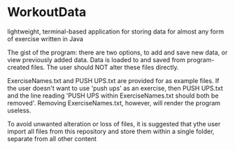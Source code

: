# WorkoutData
lightweight, terminal-based application for storing data for almost any form of exercise written in Java



The gist of the program:
there are two options, to add and save new data, or view previously added data.
Data is loaded to and saved from program-created files. The user should NOT alter these files directly.

ExerciseNames.txt and PUSH UPS.txt are provided for as example files. If the user doesn't want to use
'push ups' as an exercise, then PUSH UPS.txt and the line reading 'PUSH UPS within ExerciseNames.txt
should both be removed'. Removing ExerciseNames.txt, however, will render the program useless.

To avoid unwanted alteration or loss of files, it is suggested that ythe user import all files from
this repository and store them within a single folder, separate from all other content
